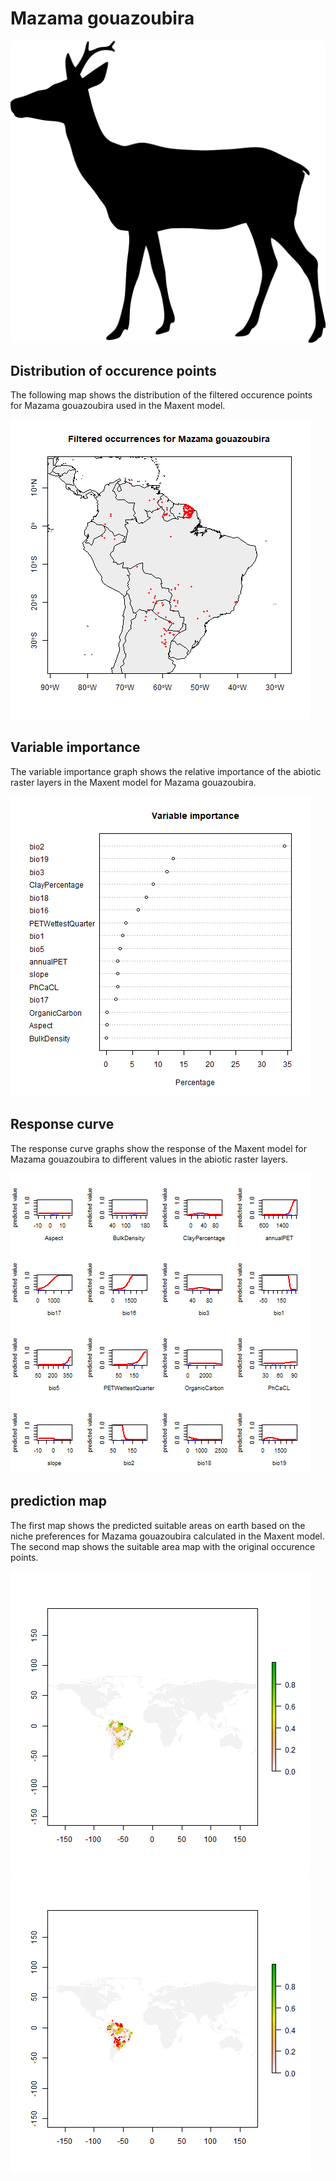 # Mazama gouazoubira 

![](image_taxa.png) 

## Distribution of occurence points 
The following map shows the distribution of the filtered occurence points for Mazama gouazoubira used in the Maxent model. 

![](occurrences.png)
    
## Variable importance 
The variable importance graph shows the relative importance of the abiotic raster layers in the  Maxent model for Mazama gouazoubira. 

![](valid_maxent_variable_importance.png)
    
## Response curve 
The response curve graphs show the response of the Maxent model for Mazama gouazoubira to different values in the abiotic raster layers. 

![](valid_maxent_response_curve.png)
    
## prediction map 
The first map shows the predicted suitable areas on earth based on the niche preferences for Mazama gouazoubira calculated in the Maxent model. The second map shows the suitable area map with the original occurence points.

![](prediction_map.png)
![](prediction_occurence_map.png)
    
